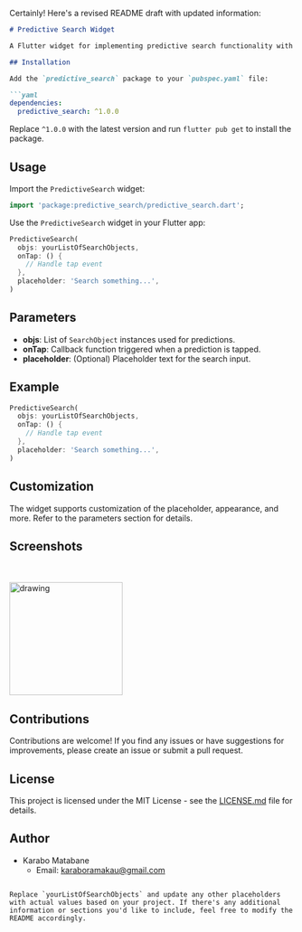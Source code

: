 Certainly! Here's a revised README draft with updated information:

```markdown
# Predictive Search Widget

A Flutter widget for implementing predictive search functionality with customizable predictions list.

## Installation

Add the `predictive_search` package to your `pubspec.yaml` file:

```yaml
dependencies:
  predictive_search: ^1.0.0
```

Replace `^1.0.0` with the latest version and run `flutter pub get` to install the package.

## Usage

Import the `PredictiveSearch` widget:

```dart
import 'package:predictive_search/predictive_search.dart';
```

Use the `PredictiveSearch` widget in your Flutter app:

```dart
PredictiveSearch(
  objs: yourListOfSearchObjects,
  onTap: () {
    // Handle tap event
  },
  placeholder: 'Search something...',
)
```

## Parameters

- **objs**: List of `SearchObject` instances used for predictions.
- **onTap**: Callback function triggered when a prediction is tapped.
- **placeholder**: (Optional) Placeholder text for the search input.

## Example

```dart
PredictiveSearch(
  objs: yourListOfSearchObjects,
  onTap: () {
    // Handle tap event
  },
  placeholder: 'Search something...',
)
```

## Customization

The widget supports customization of the placeholder, appearance, and more. Refer to the parameters section for details.

## Screenshots
</br>
</br>
<img src="https://github.com/karabomatabane/search_predictions/assets/83251573/c33d0768-7ec9-4bfd-90e7-40377200b1b0" alt="drawing" width="200"/>

## Contributions

Contributions are welcome! If you find any issues or have suggestions for improvements, please create an issue or submit a pull request.

## License

This project is licensed under the MIT License - see the [LICENSE.md](LICENSE.md) file for details.

## Author

- Karabo Matabane
    - Email: karaboramakau@gmail.com
```

Replace `yourListOfSearchObjects` and update any other placeholders with actual values based on your project. If there's any additional information or sections you'd like to include, feel free to modify the README accordingly.

